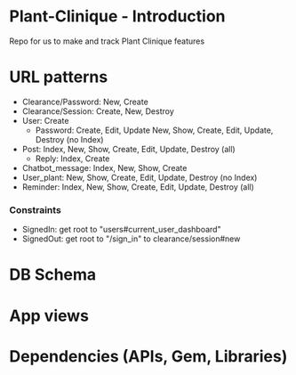 # Plant-Clinique - Introduction
Repo for us to make and track Plant Clinique features

# URL patterns
* Clearance/Password: New, Create
* Clearance/Session: Create, New, Destroy
* User: Create
    * Password: Create, Edit, Update
    New, Show, Create, Edit, Update, Destroy (no Index)
* Post: Index, New, Show, Create, Edit, Update, Destroy (all)
    * Reply: Index, Create
* Chatbot_message: Index, New, Show, Create
* User_plant: New, Show, Create, Edit, Update, Destroy (no Index)
* Reminder: Index, New, Show, Create, Edit, Update, Destroy (all)
### Constraints
* SignedIn:     get root to "users#current_user_dashboard"
* SignedOut:    get root to "/sign_in" to clearance/session#new


# DB Schema

# App views

# Dependencies (APIs, Gem, Libraries)